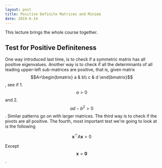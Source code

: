 ```yaml
---
layout: post
title: Positive Definite Matrices and Minima
date: 2019-6-14
---
```


This lecture brings the whole course together. 

## Test for Positive Definiteness

One way introduced last time, is to check if a symmetric matrix has all positive eigenvalues. Another way is to check if all the determinants of all leading upper-left sub-matrices are positive, that is, given matrix $$A=\begin{bmatrix}
a & b\\
c & d
\end{bmatrix}$$, see if 1. $$a>0$$ and 2. $$ad-b^2>0$$. Similar patterns go on with larger matrices. The third way is to check if the pivots are all positive. The fourth, most important test we're going to look at is the following 

$$
\mathbf x^\top A\mathbf x>0
$$

Except $$\mathbf x=\mathbf 0$$.

